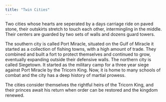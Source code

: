 ```yaml
---
title: "Twin Cities"
---
```

Two cities whose hearts are seperated by a days carriage ride on paved stone, their outskirts stretch to touch each other, intermingling in the middle. Their centers are guarded by two sets of walls and dozens guard towers. 

The southern city is called Port Miracle, situated on the Gulf of Miracle it started as a collection of fishing towns, with a high amount of trade. They combined and built a fort to protect themselves and continued to grow, eventually expanding outside their defensive walls.
The northern city is called Siegetown. It started as the military camp for a three year siege against Port Miracle by the Tricorn King. Now, it is home to many schools of combat and the city has a deep history of martial prowess.

The cities consider themselves the rightful heirs of the Tricorn King, and their princes await his return when order can be restored and the kingdom renewed.